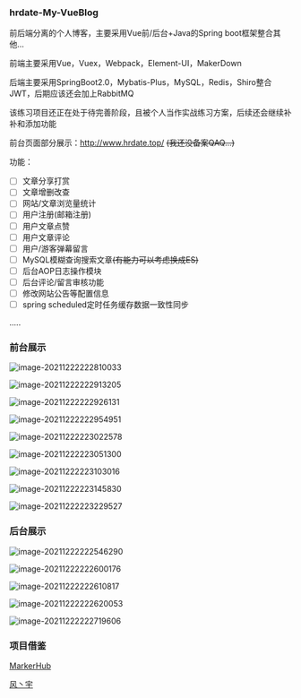 ### hrdate-My-VueBlog

前后端分离的个人博客，主要采用Vue前/后台+Java的Spring boot框架整合其他...

前端主要采用Vue，Vuex，Webpack，Element-UI，MakerDown

后端主要采用SpringBoot2.0，Mybatis-Plus，MySQL，Redis，Shiro整合JWT，后期应该还会加上RabbitMQ

该练习项目还正在处于待完善阶段，且被个人当作实战练习方案，后续还会继续补补和添加功能

前台页面部分展示：http://www.hrdate.top/ ~~(我还没备案QAQ...)~~

功能：

- [ ] 文章分享打赏
- [ ] 文章增删改查
- [ ] 网站/文章浏览量统计
- [ ] 用户注册(邮箱注册)
- [ ] 用户文章点赞
- [ ] 用户文章评论
- [ ] 用户/游客弹幕留言
- [ ] MySQL模糊查询搜索文章~~(有能力可以考虑换成ES)~~
- [ ] 后台AOP日志操作模块
- [ ] 后台评论/留言审核功能
- [ ] 修改网站公告等配置信息
- [ ] spring scheduled定时任务缓存数据一致性同步

.....

### 前台展示

![image-20211222222810033](README.assets/image-20211222222810033.png)


![image-20211222222913205](README.assets/image-20211222222913205.png)

![image-20211222222926131](README.assets/image-20211222222926131.png)

![image-20211222222954951](README.assets/image-20211222222954951.png)

![image-20211222223022578](README.assets/image-20211222223022578.png)



![image-20211222223051300](README.assets/image-20211222223051300.png)



![image-20211222223103016](README.assets/image-20211222223103016.png)

![image-20211222223145830](README.assets/image-20211222223145830.png)

![image-20211222223229527](README.assets/image-20211222223229527.png)

### 后台展示

![image-20211222222546290](README.assets/image-20211222222546290.png)

![image-20211222222600176](README.assets/image-20211222222600176.png)

![image-20211222222610817](README.assets/image-20211222222610817.png)

![image-20211222222620053](README.assets/image-20211222222620053.png)

![image-20211222222719606](README.assets/image-20211222222719606.png)





### 项目借鉴

[MarkerHub](https://juejin.cn/post/6844903823966732302#heading-0)

[风丶宇](https://github.com/X1192176811/blog)

